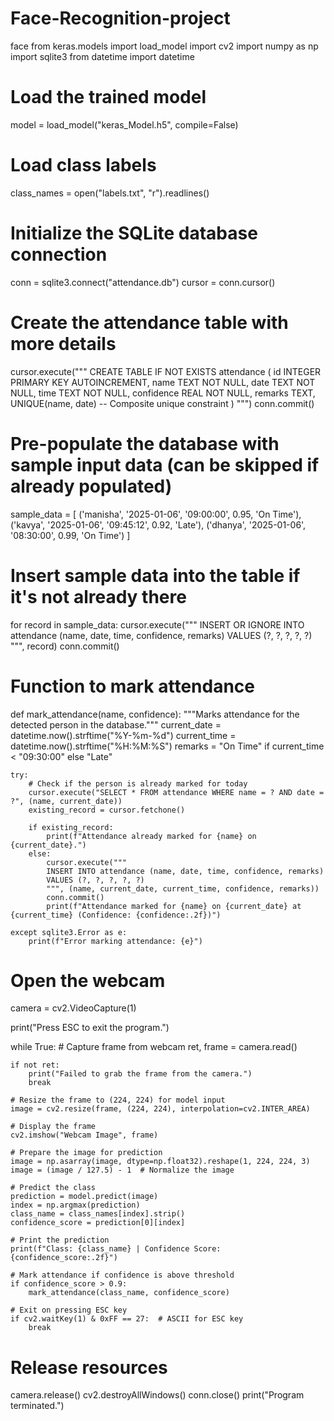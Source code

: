 # Face-Recognition-project
face
from keras.models import load_model
import cv2
import numpy as np
import sqlite3
from datetime import datetime

# Load the trained model
model = load_model("keras_Model.h5", compile=False)

# Load class labels
class_names = open("labels.txt", "r").readlines()

# Initialize the SQLite database connection
conn = sqlite3.connect("attendance.db")
cursor = conn.cursor()

# Create the attendance table with more details
cursor.execute("""
CREATE TABLE IF NOT EXISTS attendance (
    id INTEGER PRIMARY KEY AUTOINCREMENT,
    name TEXT NOT NULL,
    date TEXT NOT NULL,
    time TEXT NOT NULL,
    confidence REAL NOT NULL,
    remarks TEXT,
    UNIQUE(name, date)  -- Composite unique constraint
)
""")
conn.commit()

# Pre-populate the database with sample input data (can be skipped if already populated)
sample_data = [
    ('manisha', '2025-01-06', '09:00:00', 0.95, 'On Time'),
    ('kavya', '2025-01-06', '09:45:12', 0.92, 'Late'),
    ('dhanya', '2025-01-06', '08:30:00', 0.99, 'On Time')
]

# Insert sample data into the table if it's not already there
for record in sample_data:
    cursor.execute("""
    INSERT OR IGNORE INTO attendance (name, date, time, confidence, remarks) 
    VALUES (?, ?, ?, ?, ?)
    """, record)
conn.commit()

# Function to mark attendance
def mark_attendance(name, confidence):
    """Marks attendance for the detected person in the database."""
    current_date = datetime.now().strftime("%Y-%m-%d")
    current_time = datetime.now().strftime("%H:%M:%S")
    remarks = "On Time" if current_time < "09:30:00" else "Late"

    try:
        # Check if the person is already marked for today
        cursor.execute("SELECT * FROM attendance WHERE name = ? AND date = ?", (name, current_date))
        existing_record = cursor.fetchone()

        if existing_record:
            print(f"Attendance already marked for {name} on {current_date}.")
        else:
            cursor.execute("""
            INSERT INTO attendance (name, date, time, confidence, remarks) 
            VALUES (?, ?, ?, ?, ?)
            """, (name, current_date, current_time, confidence, remarks))
            conn.commit()
            print(f"Attendance marked for {name} on {current_date} at {current_time} (Confidence: {confidence:.2f})")

    except sqlite3.Error as e:
        print(f"Error marking attendance: {e}")

# Open the webcam
camera = cv2.VideoCapture(1)

print("Press ESC to exit the program.")

while True:
    # Capture frame from webcam
    ret, frame = camera.read()

    if not ret:
        print("Failed to grab the frame from the camera.")
        break

    # Resize the frame to (224, 224) for model input
    image = cv2.resize(frame, (224, 224), interpolation=cv2.INTER_AREA)

    # Display the frame
    cv2.imshow("Webcam Image", frame)

    # Prepare the image for prediction
    image = np.asarray(image, dtype=np.float32).reshape(1, 224, 224, 3)
    image = (image / 127.5) - 1  # Normalize the image

    # Predict the class
    prediction = model.predict(image)
    index = np.argmax(prediction)
    class_name = class_names[index].strip()
    confidence_score = prediction[0][index]

    # Print the prediction
    print(f"Class: {class_name} | Confidence Score: {confidence_score:.2f}")

    # Mark attendance if confidence is above threshold
    if confidence_score > 0.9:
        mark_attendance(class_name, confidence_score)

    # Exit on pressing ESC key
    if cv2.waitKey(1) & 0xFF == 27:  # ASCII for ESC key
        break

# Release resources
camera.release()
cv2.destroyAllWindows()
conn.close()
print("Program terminated.")
